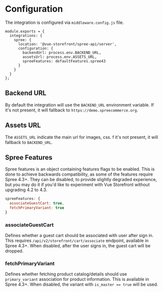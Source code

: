 # Configuration

The integration is configured via `middleware.config.js` file.

```
module.exports = {
  integrations: {
    spree: {
      location: '@vue-storefront/spree-api/server',
      configuration: {
        backendUrl: process.env.BACKEND_URL,
        assetsUrl: process.env.ASSETS_URL,
        spreeFeatures: defaultFeatures.spree43
      }
    }
  }
};
```

## Backend URL

By default the integration will use the `BACKEND_URL` environment variable. If it's not present, it will fallback to `https://demo.spreecommerce.org`.

## Assets URL
The `ASSETS_URL` indicate the main url for images, css. f it's not present, it will fallback to `BACKEND_URL`.

## Spree Features

Spree features is an object containing features flags to be enabled.
This is done to achieve backwards compatibility, as some of the features require Spree 4.3+. They can be disabled, to provide slightly degraded experience, but you may do it if you'd like to experiment with Vue Storefront without upgrading 4.2 to 4.3.

```js
spreeFeatures: {
  associateGuestCart: true,
  fetchPrimaryVariant: true
}
```

### associateGuestCart

Defines whether a guest cart should be associated with user after sign in. This requires `/api/v2/storefront/cart/associate` endpoint, available in Spree 4.3+.
When disabled, after the user signs in, the guest cart will be dropped.

### fetchPrimaryVariant

Defines whether fetching product catalog/details should use `primary_variant` association for product information. This is available in Spree 4.3+.
When disabled, the variant with `is_master == true` will be used.
